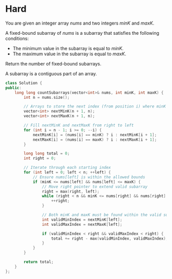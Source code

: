 # Hard

You are given an integer array $nums$ and two integers $minK$ and $maxK$.

A fixed-bound subarray of $nums$ is a subarray that satisfies the following conditions:

- The minimum value in the subarray is equal to $minK$.
- The maximum value in the subarray is equal to $maxK$.

Return the number of fixed-bound subarrays.

A subarray is a contiguous part of an array.

```cpp
class Solution {
public:
    long long countSubarrays(vector<int>& nums, int minK, int maxK) {
        int n = nums.size();

        // Arrays to store the next index (from position i) where minK or maxK occurs
        vector<int> nextMinK(n + 1, n);
        vector<int> nextMaxK(n + 1, n);

        // Fill nextMinK and nextMaxK from right to left
        for (int i = n - 1; i >= 0; --i) {
            nextMinK[i] = (nums[i] == minK) ? i : nextMinK[i + 1];
            nextMaxK[i] = (nums[i] == maxK) ? i : nextMaxK[i + 1];
        }

        long long total = 0;
        int right = 0;

        // Iterate through each starting index
        for (int left = 0; left < n; ++left) {
            // Ensure nums[left] is within the allowed bounds
            if (minK <= nums[left] && nums[left] <= maxK) {
                // Move right pointer to extend valid subarray
                right = max(right, left);
                while (right < n && minK <= nums[right] && nums[right] <= maxK) {
                    ++right;
                }

                // Both minK and maxK must be found within the valid subarray
                int validMinIndex = nextMinK[left];
                int validMaxIndex = nextMaxK[left];

                if (validMinIndex < right && validMaxIndex < right) {
                    total += right - max(validMinIndex, validMaxIndex);
                }
            }
        }

        return total;
    }
};
```
